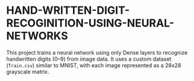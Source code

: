 # HAND-WRITTEN-DIGIT-RECOGINITION-USING-NEURAL-NETWORKS

This project trains a neural network using only Dense layers to recognize handwritten digits (0–9) from image data. It uses a custom dataset (`Train.csv`) similar to MNIST, with each image represented as a 28x28 grayscale matrix.
